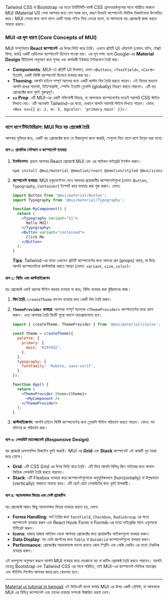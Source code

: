 Tailwind CSS বা Bootstrap এর মতো ইউটিলিটি-ফার্স্ট CSS ফ্রেমওয়ার্কগুলোর সাথে পরিচিত থাকলে MUI (Material UI) শেখা আপনার জন্য বেশ সহজ হবে, কারণ উভয়ই কম্পোনেন্ট-ভিত্তিক ডিজাইনকে উৎসাহিত করে। MUI শেখার জন্য ধাপে ধাপে একটি সহজ গাইড নিচে দেওয়া হলো, যা আপনাকে বড় প্রোজেক্টে কাজ করতে সাহায্য করবে।

### MUI এর মূল ধারণা (Core Concepts of MUI)

MUI সম্পূর্ণভাবে **React কম্পোনেন্ট** এর উপর ভিত্তি করে তৈরি। এখানে প্রতিটি UI এলিমেন্ট (যেমন: বাটন, টেক্সট ফিল্ড, কার্ড) একটি রেডিমেড কম্পোনেন্ট হিসেবে পাওয়া যায়। এর মূল লক্ষ্য হলো Google-এর **Material Design** নীতিমালা অনুসরণ করে সুন্দর এবং কার্যকরী ইউজার ইন্টারফেস তৈরি করা।

  - **Components**: MUI-তে প্রতিটি UI উপাদান, যেমন `<Button>`, `<TextField>`, `<Card>` ইত্যাদি, একটি নির্দিষ্ট কম্পোনেন্ট হিসেবে ব্যবহার করা হয়।
  - **Theming**: আপনি চাইলে সম্পূর্ণ অ্যাপের জন্য একটি কাস্টম থিম তৈরি করতে পারেন। এই থিমের মাধ্যমে আপনি রঙের প্যালেট, টাইপোগ্রাফি, স্পেসিং ইত্যাদি গ্লোবালি (globally) নিয়ন্ত্রণ করতে পারবেন। এটি বড় প্রোজেক্টের জন্য খুবই গুরুত্বপূর্ণ।
  - **`sx` Prop**: এটি MUI-এর একটি শক্তিশালী ফিচার, যা আপনাকে কম্পোনেন্টের মধ্যেই সরাসরি CSS স্টাইল লিখতে দেয়। এটি অনেকটা Tailwind-এর মতো, যেখানে আপনি সরাসরি স্টাইল লিখতে পারেন। যেমন: `<Box sx={{ p: 2, m: 3, bgcolor: 'primary.main' }}>`।

-----

### ধাপে ধাপে টিউটোরিয়াল: MUI দিয়ে বড় প্রোজেক্ট তৈরি

আপনার সুবিধার জন্য, একটি বড় প্রোজেক্টের জন্য যে বিষয়গুলো জানা জরুরি, সেগুলো নিচে ধাপে ধাপে উল্লেখ করা হলো:

#### ধাপ ১: প্রাথমিক সেটআপ ও কম্পোনেন্ট ব্যবহার

1.  **ইনস্টলেশন**: প্রথমে আপনার React প্রোজেক্টে MUI এবং এর আইকন লাইব্রেরি ইনস্টল করুন।
    ```bash
    npm install @mui/material @emotion/react @emotion/styled @mui/icons-material
    ```
2.  **কম্পোনেন্ট ব্যবহার**: MUI ডকুমেন্টেশন দেখে আপনার প্রয়োজনীয় কম্পোনেন্টগুলো (যেমন: `Button`, `Typography`, `Container`) ইম্পোর্ট করে ব্যবহার করা শুরু করুন। যেমন:
    ```jsx
    import Button from '@mui/material/Button';
    import Typography from '@mui/material/Typography';

    function MyComponent() {
      return (
        <Typography variant="h1">
          Hello MUI!
        </Typography>
        <Button variant="contained">
          Click Me
        </Button>
      );
    }
    ```
    **Tips**: Tailwind-এর মতো এখানেও প্রতিটি কম্পোনেন্টের জন্য অসংখ্য প্রপ (props) আছে, যা দিয়ে আপনি কম্পোনেন্টকে কাস্টমাইজ করতে পারেন (যেমন: `variant`, `size`, `color`)।

#### ধাপ ২: থিমিং এবং কাস্টমাইজেশন

বড় প্রোজেক্টে একই ধরনের স্টাইল বারবার ব্যবহার না করে, থিমিং ব্যবহার করা বুদ্ধিমানের কাজ।

1.  **থিম তৈরি**: `createTheme` ফাংশন ব্যবহার করে একটি থিম তৈরি করুন।

2.  **`ThemeProvider` ব্যবহার**: আপনার সম্পূর্ণ অ্যাপকে `<ThemeProvider>` কম্পোনেন্টের মধ্যে র‍্যাপ করুন। এতে আপনার তৈরি থিমটি পুরো অ্যাপে অ্যাক্সেসযোগ্য হবে।

    ```jsx
    import { createTheme, ThemeProvider } from '@mui/material/styles';

    const theme = createTheme({
      palette: {
        primary: {
          main: '#1976d2',
        },
      },
      typography: {
        fontFamily: 'Roboto, sans-serif',
      },
    });

    function App() {
      return (
        <ThemeProvider theme={theme}>
          <MyComponent />
        </ThemeProvider>
      );
    }
    ```

3.  **কাস্টমাইজেশন**: আপনি চাইলে নির্দিষ্ট কম্পোনেন্টের জন্য গ্লোবালি স্টাইল পরিবর্তন করতে পারেন। যেমন: সব বাটনের রং পরিবর্তন করা।

#### ধাপ ৩: লেআউট ম্যানেজমেন্ট (Responsive Design)

বড় প্রজেক্টে রেসপনসিভ ডিজাইন খুবই জরুরি। MUI এর **Grid** এবং **Stack** কম্পোনেন্ট এই কাজটি খুব সহজ করে তোলে।

  - **Grid**: এটি CSS Grid এর উপর ভিত্তি করে তৈরি। এটি দিয়ে আপনি বিভিন্ন স্ক্রিন সাইজের জন্য কলাম-ভিত্তিক লেআউট তৈরি করতে পারবেন।
  - **Stack**: এটি Flexbox ব্যবহার করে কম্পোনেন্টগুলোকে অনুভূমিকভাবে (horizontally) বা উল্লম্বভাবে (vertically) সাজাতে সাহায্য করে। এটি ছোট ছোট লেআউটের জন্য খুবই উপকারী।

#### ধাপ ৪: অ্যাডভান্সড ফিচার এবং বেস্ট প্র্যাকটিস

বড় প্রোজেক্টে আরও কিছু অ্যাডভান্সড ফিচার ব্যবহার করতে হয়, যেমন:

  - **Forms Handling**: ফর্ম তৈরির জন্য `TextField`, `Checkbox`, `RadioGroup` এর মতো কম্পোনেন্ট ব্যবহার করুন এবং React Hook Form বা Formik-এর মতো লাইব্রেরির সাথে এগুলোকে ইন্টিগ্রেট করুন।
  - **Icons**: হাজার হাজার আইকন থেকে আপনার প্রোজেক্টের জন্য প্রয়োজনীয় আইকনগুলো ব্যবহার করুন।
  - **Data Display**: বড় ডেটা প্রদর্শনের জন্য `Table` বা `DataGrid` কম্পোনেন্টগুলো ব্যবহার করুন।
  - **Performance**: প্রোজেক্টের পারফরম্যান্স ভালো রাখতে কোড স্প্লিটিং এবং লেজি লোডিং এর মতো টেকনিক ব্যবহার করুন।

এই ধাপগুলো অনুসরণ করলে আপনি MUI ব্যবহার করে যেকোনো বড় বা জটিল প্রোজেক্ট তৈরি করতে পারবেন। আপনি যেহেতু Bootstrap এবং Tailwind CSS এর সাথে পরিচিত, তাই MUI-এর কম্পোনেন্ট-ভিত্তিক অ্যাপ্রোচ এবং স্টাইলিং সিস্টেম আপনার কাছে দ্রুত বোধগম্য হবে।

-----

[Material ui tutorial in bengali](https://www.google.com/search?q=https://www.youtube.com/playlist%3Flist%3DPLl-_Wx5eWbtEYSqbGc753wmK1LkKIVMG7)
এই ভিডিওটি বাংলা ভাষায় MUI এর উপর একটি প্লেলিস্ট, যা আপনাকে MUI এর বিভিন্ন কম্পোনেন্ট এবং তাদের ব্যবহার সম্পর্কে বিস্তারিত ধারণা দেবে।